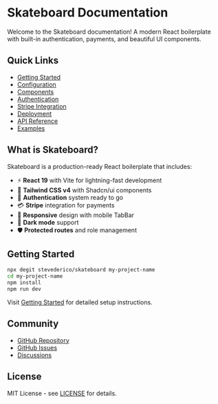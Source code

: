 # Skateboard Documentation

Welcome to the Skateboard documentation! A modern React boilerplate with built-in authentication, payments, and beautiful UI components.

## Quick Links

- [Getting Started](getting-started.md)
- [Configuration](configuration.md)
- [Components](components.md)
- [Authentication](authentication.md)
- [Stripe Integration](stripe.md)
- [Deployment](deployment.md)
- [API Reference](api.md)
- [Examples](examples.md)

## What is Skateboard?

Skateboard is a production-ready React boilerplate that includes:

- ⚡ **React 19** with Vite for lightning-fast development
- 🎨 **Tailwind CSS v4** with Shadcn/ui components
- 🔐 **Authentication** system ready to go
- 💳 **Stripe** integration for payments
- 📱 **Responsive** design with mobile TabBar
- 🌙 **Dark mode** support
- 🛡️ **Protected routes** and role management

## Getting Started

```bash
npx degit stevederico/skateboard my-project-name
cd my-project-name
npm install
npm run dev
```

Visit [Getting Started](getting-started.md) for detailed setup instructions.

## Community

- [GitHub Repository](https://github.com/stevederico/skateboard)
- [GitHub Issues](https://github.com/stevederico/skateboard/issues)
- [Discussions](https://github.com/stevederico/skateboard/discussions)

## License

MIT License - see [LICENSE](https://github.com/stevederico/skateboard/blob/master/LICENSE) for details.
